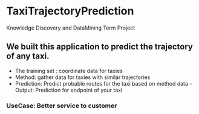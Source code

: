 # TaxiTrajectoryPrediction
Knowledge Discovery and DataMining Term Project

## We built this application to predict the trajectory of any taxi.

- The training set : coordinate data for taxies
- Method: gather data for taxies with similar trajectories
- Prediction: Predict probable routes for the taxi based on method data
-Output: Prediction for endpoint of your taxi

### UseCase: Better service to customer
